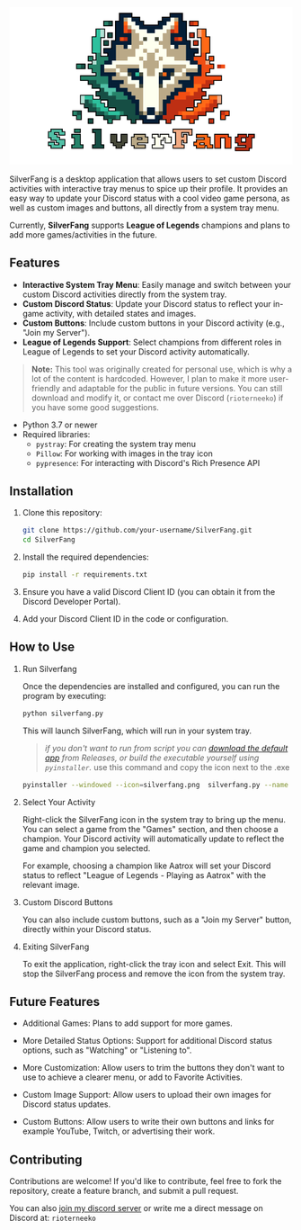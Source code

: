 ![SilverFang Logo](utils/silverfang.png)

SilverFang is a desktop application that allows users to set custom Discord activities with interactive tray menus to spice up their profile. It provides an easy way to update your Discord status with a cool video game persona, as well as custom images and buttons, all directly from a system tray menu.

Currently, **SilverFang** supports **League of Legends** champions and plans to add more games/activities in the future.

## Features

- **Interactive System Tray Menu**: Easily manage and switch between your custom Discord activities directly from the system tray.
- **Custom Discord Status**: Update your Discord status to reflect your in-game activity, with detailed states and images.
- **Custom Buttons**: Include custom buttons in your Discord activity (e.g., "Join my Server").
- **League of Legends Support**: Select champions from different roles in League of Legends to set your Discord activity automatically.

> **Note:** This tool was originally created for personal use, which is why a lot of the content is hardcoded. However, I plan to make it more user-friendly and adaptable for the public in future versions. You can still download and modify it, or contact me over Discord (`rioterneeko`) if you have some good suggestions.

- Python 3.7 or newer
- Required libraries:
  - `pystray`: For creating the system tray menu
  - `Pillow`: For working with images in the tray icon
  - `pypresence`: For interacting with Discord's Rich Presence API

## Installation

1. Clone this repository:

   ```bash
   git clone https://github.com/your-username/SilverFang.git
   cd SilverFang
   ```

2. Install the required dependencies:

    ```bash
    pip install -r requirements.txt
    ```

3. Ensure you have a valid Discord Client ID (you can obtain it from the Discord Developer Portal).

4. Add your Discord Client ID in the code or configuration.

## How to Use

1. Run Silverfang

    Once the dependencies are installed and configured, you can run the program by executing:

    ```bash
    python silverfang.py
    ```

    This will launch SilverFang, which will run in your system tray.

    >_if you don't want to run from script you can [download the default app](https://github.com/BP-Feral/Silverfang/releases/download/v1.1pre/silverfang.rar) from Releases, or build the executable yourself using `pyinstaller`._
    use this command and copy the icon next to the .exe
    ```bash
    pyinstaller --windowed --icon=silverfang.png  silverfang.py --name "silverfang"
    ```

2. Select Your Activity

    Right-click the SilverFang icon in the system tray to bring up the menu. You can select a game from the "Games" section, and then choose a champion. Your Discord activity will automatically update to reflect the game and champion you selected.

    For example, choosing a champion like Aatrox will set your Discord status to reflect "League of Legends - Playing as Aatrox" with the relevant image.

3. Custom Discord Buttons

    You can also include custom buttons, such as a "Join my Server" button, directly within your Discord status.

4. Exiting SilverFang

    To exit the application, right-click the tray icon and select Exit. This will stop the SilverFang process and remove the icon from the system tray.

## Future Features

- Additional Games: Plans to add support for more games.

- More Detailed Status Options: Support for additional Discord status options, such as "Watching" or "Listening to".

- More Customization: Allow users to trim the buttons they don't want to use to achieve a clearer menu, or add to Favorite Activities.

- Custom Image Support: Allow users to upload their own images for Discord status updates.

- Custom Buttons: Allow users to write their own buttons and links for example
    YouTube, Twitch, or advertising their work.

## Contributing

Contributions are welcome! If you'd like to contribute, feel free to fork the repository, create a feature branch, and submit a pull request.

You can also [join my discord server](https://discord.com/invite/2F7njSJeh7) or write me a direct message on Discord at: `rioterneeko`

